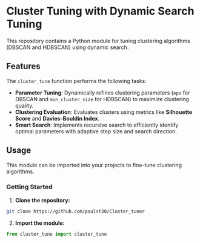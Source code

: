 # Cluster Tuning with Dynamic Search Tuning

This repository contains a Python module for tuning clustering algorithms (DBSCAN and HDBSCAN) using dynamic search. 

## Features
The `cluster_tune` function performs the following tasks:

- **Parameter Tuning**: Dynamically refines clustering parameters (`eps` for DBSCAN and `min_cluster_size` for HDBSCAN) to maximize clustering quality.
- **Clustering Evaluation**: Evaluates clusters using metrics like **Silhouette Score** and **Davies-Bouldin Index**.
- **Smart Search**: Implements recursive search to efficiently identify optimal parameters with adaptive step size and search direction.

## Usage
This module can be imported into your projects to fine-tune clustering algorithms.

### Getting Started

1. **Clone the repository:**

```bash
git clone https://github.com/paulst30/Cluster_tuner
```

2. **Import the module:**

```python
from cluster_tune import cluster_tune
```
